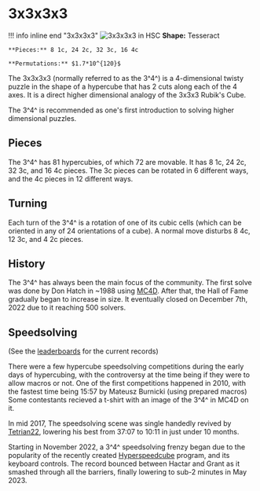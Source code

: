# 3x3x3x3

!!! info inline end "3x3x3x3"
    ![3x3x3x3 in HSC](/assets/images/3_4_transparent.png)
    **Shape:** Tesseract

    **Pieces:** 8 1c, 24 2c, 32 3c, 16 4c

    **Permutations:** $1.7*10^{120}$

The 3x3x3x3 (normally referred to as the 3^4^) is a 4-dimensional twisty puzzle in the shape of a hypercube that has 2 cuts along each of the 4 axes. It is a direct higher dimensional analogy of the 3x3x3 Rubik's Cube.

The 3^4^ is recommended as one's first introduction to solving higher dimensional puzzles.

## Pieces

The 3^4^ has 81 hypercubies, of which 72 are movable. It has 8 1c, 24 2c, 32 3c, and 16 4c pieces. The 3c pieces can be rotated in 6 different ways, and the 4c pieces in 12 different ways.

## Turning

Each turn of the 3^4^ is a rotation of one of its cubic cells (which can be oriented in any of 24 orientations of a cube). A normal move disturbs 8 4c, 12 3c, and 4 2c pieces.  

## History

The 3^4^ has always been the main focus of the community. The first solve was done by Don Hatch in ~1988 using [MC4D](/wiki/software/magiccube4d). After that, the Hall of Fame gradually began to increase in size. It eventually closed on December 7th, 2022 due to it reaching 500 solvers.

## Speedsolving

(See the [leaderboards](/leaderboards) for the current records)

There were a few hypercube speedsolving competitions during the early days of hypercubing, with the controversy at the time being if they were to allow macros or not. One of the first competitions happened in 2010, with the fastest time being 15:57 by Mateusz Burnicki (using prepared macros)
Some contestants recieved a t-shirt with an image of the 3^4^ in MC4D on it.

In mid 2017, The speedsolving scene was single handedly revived by [Tetrian22](https://www.youtube.com/@Timebug22), lowering his best from 37:07 to 10:11 in just under 10 months.

Starting in November 2022, a 3^4^ speedsolving frenzy began due to the popularity of the recently created [Hyperspeedcube](/wiki/software/hyperspeedcube) program, and its keyboard controls. The record bounced between Hactar and Grant as it smashed through all the barriers, finally lowering to sub-2 minutes in May 2023.